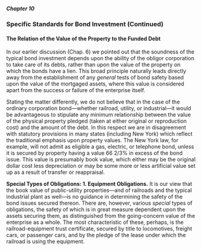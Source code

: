 ##### Chapter 10

### Specific Standards for Bond Investment (Continued)

#### The Relation of the Value of the Property to the Funded Debt

In our earlier discussion (Chap. 6) we pointed out that the soundness of the typical bond investment depends upon the ability of the obligor corporation to take care of its debts, rather than upon the value of the property on which the bonds have a lien. This broad principle naturally leads directly away from the establishment of any *general* tests of bond safety based upon the value of the mortgaged assets, where this value is considered apart from the success or failure of the enterprise itself.

Stating the matter differently, we do not believe that in the case of the ordinary corporation bond—whether railroad, utility, or industrial—it would be advantageous to stipulate any minimum relationship between the value of the physical property pledged (taken at either original or reproduction cost) and the amount of the debt. In this respect we are in disagreement with statutory provisions in many states (including New York) which reflect the traditional emphasis upon property values. The New York law, for example, will not admit as eligible a gas, electric, or telephone bond, unless it is secured by property having a value 66 2/3% in excess of the bond issue. This value is presumably book value, which either may be the original dollar cost less depreciation or may be some more or less artificial value set up as a result of transfer or reappraisal.

**Special Types of Obligations: 1. Equipment Obligations.** It is our view that the book value of public-utility properties—and of railroads and the typical industrial plant as well—is no guidance in determining the safety of the bond issues secured thereon. There are, however, various *special* types of obligations, the safety of which is in great measure dependent upon the assets securing them, as distinguished from the going-concern value of the enterprise as a whole. The most characteristic of these, perhaps, is the railroad-equipment trust certificate, secured by title to locomotives, freight cars, or passenger cars, and by the pledge of the lease under which the railroad is using the equipment.
